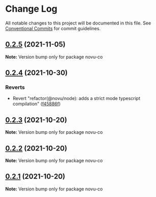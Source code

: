 # Change Log

All notable changes to this project will be documented in this file.
See [Conventional Commits](https://conventionalcommits.org) for commit guidelines.

## [0.2.5](https://github.com/novu-co/notifire/compare/v0.2.6...v0.2.5) (2021-11-05)

**Note:** Version bump only for package novu-co





## [0.2.4](https://github.com/novu-co/notifire/compare/v0.2.3...v0.2.4) (2021-10-30)


### Reverts

* Revert "refactor(@novu/node): adds a strict mode typescript compilation" ([f45886f](https://github.com/novu-co/notifire/commit/f45886f452a34b2f6137d5083282e4274dd3139e))





## [0.2.3](https://github.com/novu-co/notifire/compare/v0.2.2...v0.2.3) (2021-10-20)

**Note:** Version bump only for package novu-co





## [0.2.2](https://github.com/novu-co/notifire/compare/v0.1.4...v0.2.2) (2021-10-20)

**Note:** Version bump only for package novu-co





## [0.2.1](https://github.com/novu-co/notifire/compare/v0.1.4...v0.2.1) (2021-10-20)

**Note:** Version bump only for package novu-co

